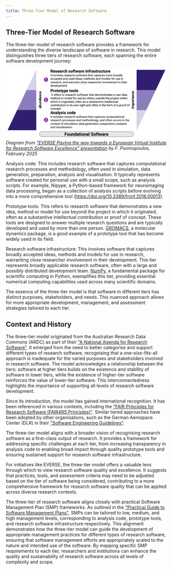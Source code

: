 ```yaml
---
title: Three-Tier Model of Research Software
---
```


## Three-Tier Model of Research Software

The three-tier model of research software provides a framework for understanding the diverse landscape of software in research. This model distinguishes three tiers of research software, each spanning the entire software development journey:

![Three-tier model of research software](../../images/three-tier-model.png)
*Diagram from ["EVERSE Paving the way towards a European Virtual Institute for Research Software Excellence" presentation](https://indico.cern.ch/event/1501988/contributions/6323204/attachments/3016679/5320601/EVERSE_Overview_Slides.pdf) by F. Psomopoulos, February 2025*

Analysis code: This includes research software that captures computational research processes and methodology, often used in simulation, data generation, preparation, analysis and visualisation. It typically represents software created for personal use with a small scope, such as analysis scripts. For example, Nipype, a Python-based framework for neuroimaging data processing, began as a collection of analysis scripts before evolving into a more comprehensive tool (<https://doi.org/10.3389/fninf.2016.00013>).

Prototype tools: This refers to research software that demonstrates a new idea, method or model for use beyond the project in which it originated, often as a substantive intellectual contribution or proof of concept. These tools are designed to answer multiple research questions and are typically developed and used by more than one person. [GROMACS](https://www.gromacs.org/), a molecular dynamics package, is a good example of a prototype tool that has become widely used in its field.

Research software infrastructure: This involves software that captures broadly accepted ideas, methods and models for use in research, warranting close researcher involvement in their development. This tier represents broadly applicable research software, often with a large and possibly distributed development team. [NumPy](https://doi.org/10.1038/s41586-020-2649-2), a fundamental package for scientific computing in Python, exemplifies this tier, providing essential numerical computing capabilities used across many scientific domains.

The essence of the three-tier model is that software in different tiers has distinct purposes, stakeholders, and needs. This nuanced approach allows for more appropriate development, management, and assessment strategies tailored to each tier.

## Context and History

The three-tier model originated from the Australian Research Data Commons (ARDC) as part of their ["A National Agenda for Research Software"](https://doi.org/10.5281/zenodo.6378082). It emerged from the need to better categorise and support different types of research software, recognising that a one-size-fits-all approach is inadequate for the varied purposes and stakeholders involved in research software.
The model acknowledges a relationship between the tiers: software at higher tiers builds on the existence and stability of software in lower tiers, while the existence of higher-tier software reinforces the value of lower-tier software. This interconnectedness highlights the importance of supporting all levels of research software development.

Since its introduction, the model has gained international recognition. It has been referenced in various contexts, including the ["FAIR Principles for Research Software (FAIR4RS Principles)"](https://doi.org/10.1038/s41597-022-01710-x). Similar tiered approaches have been adopted by other organisations, such as the German Aerospace Center (DLR) in their ["Software Engineering Guidelines"](https://doi.org/10.5281/zenodo.1344612).

The three-tier model aligns with a broader vision of recognising research software as a first-class output of research. It provides a framework for addressing specific challenges at each tier, from increasing transparency in analysis code to enabling broad impact through quality prototype tools and ensuring sustained support for research software infrastructure.

For initiatives like EVERSE, the three-tier model offers a valuable lens through which to view research software quality and excellence. It suggests that practices, tools, and assessment criteria may need to be adjusted based on the tier of software being considered, contributing to a more comprehensive framework for research software quality that can be applied across diverse research contexts.

The three-tier of research software aligns closely with practical Software Management Plan (SMP) frameworks. As outlined in the ["Practical Guide to Software Management Plans"](https://doi.org/10.5281/zenodo.7248877), SMPs can be tailored to low, medium, and high management levels, corresponding to analysis code, prototype tools, and research software infrastructure respectively. This alignment demonstrates how the three-tier model can guide the development of appropriate management practices for different types of research software, ensuring that software management efforts are appropriately scaled to the nature and intended use of the software. By mapping specific SMP requirements to each tier, researchers and institutions can enhance the quality and sustainability of research software across all levels of complexity and scope.

